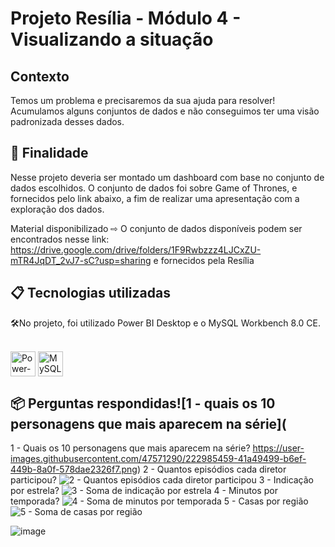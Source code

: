 # Projeto Resília - Módulo 4 - Visualizando a situação

## Contexto

Temos um problema e precisaremos da sua ajuda para resolver! Acumulamos alguns conjuntos de dados e não conseguimos ter uma visão padronizada desses dados.


## 🚀 Finalidade

Nesse projeto deveria ser montado um dashboard com base no conjunto de dados escolhidos.
O conjunto de dados foi sobre Game of Thrones, e fornecidos pelo link abaixo, a fim de realizar uma apresentação com a exploração dos dados.

Material disponibilizado
⇨ O conjunto de dados disponíveis podem ser encontrados nesse link: <https://drive.google.com/drive/folders/1F9Rwbzzz4LJCxZU-mTR4JqDT_2vJ7-sC?usp=sharing> e fornecidos pela Resília 


## 📋 Tecnologias utilizadas

🛠️No projeto, foi utilizado Power BI Desktop e o MySQL Workbench 8.0 CE.
<div style="display: inline_block"><br>
<img align="center" alt="Power-Bi" height="40" width="40" src="https://github.com/microsoft/PowerBI-Icons/blob/main/SVG/Power-BI.svg">
<img align="center" alt="MySQL-Workbench" height="40" width="40" src="https://raw.githubusercontent.com/mysql/mysql-workbench/8.0/images/icons/MySQLWorkbench.ico">
</div>


## 📦 Perguntas respondidas![1 - quais os 10 personagens que mais aparecem na série](

1 - Quais os 10 personagens que mais aparecem na série?
https://user-images.githubusercontent.com/47571290/222985459-41a49499-b6ef-449b-8a0f-578dae2326f7.png)
2 - Quantos episódios cada diretor participou?
![2 - Quantos episódios cada diretor participou](https://user-images.githubusercontent.com/47571290/222985507-11efe74c-c9f8-4bb2-81c0-e3fc61a3199d.png)
3 - Indicação por estrela?
![3 - Soma de indicação por estrela](https://user-images.githubusercontent.com/47571290/222985542-121d42ca-96f4-4028-a6f4-ed8d1c1b52a6.png)
4 - Minutos por temporada?
![4 - Soma de minutos por temporada](https://user-images.githubusercontent.com/47571290/222985565-1b7b50c1-dd07-4a87-9b05-94f6d61a37e5.png)
5 - Casas por região
![5 - Soma de casas por região](https://user-images.githubusercontent.com/47571290/222985607-ddd49625-ca04-4264-b67c-eee069ed015f.png)



![image](https://)
